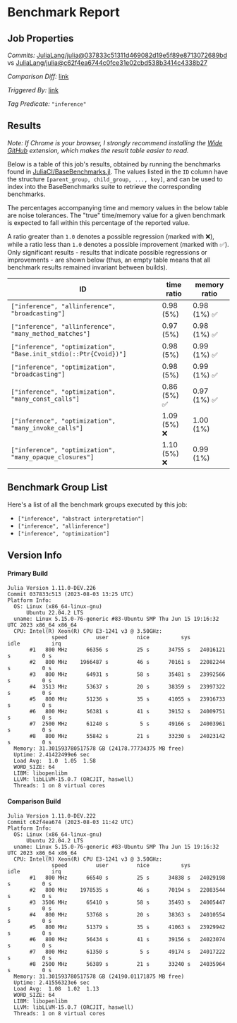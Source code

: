 # Benchmark Report

## Job Properties

*Commits:* [JuliaLang/julia@037833c51311d469082d19e5f89e8713072689bd](https://github.com/JuliaLang/julia/commit/037833c51311d469082d19e5f89e8713072689bd) vs [JuliaLang/julia@c62f4ea6744c0fce31e02cbd538b3414c4338b27](https://github.com/JuliaLang/julia/commit/c62f4ea6744c0fce31e02cbd538b3414c4338b27)

*Comparison Diff:* [link](https://github.com/JuliaLang/julia/compare/c62f4ea6744c0fce31e02cbd538b3414c4338b27..037833c51311d469082d19e5f89e8713072689bd)

*Triggered By:* [link](https://github.com/JuliaLang/julia/pull/50767#issuecomment-1663949694)

*Tag Predicate:* `"inference"`

## Results

*Note: If Chrome is your browser, I strongly recommend installing the [Wide GitHub](https://chrome.google.com/webstore/detail/wide-github/kaalofacklcidaampbokdplbklpeldpj?hl=en)
extension, which makes the result table easier to read.*

Below is a table of this job's results, obtained by running the benchmarks found in
[JuliaCI/BaseBenchmarks.jl](https://github.com/JuliaCI/BaseBenchmarks.jl). The values
listed in the `ID` column have the structure `[parent_group, child_group, ..., key]`,
and can be used to index into the BaseBenchmarks suite to retrieve the corresponding
benchmarks.

The percentages accompanying time and memory values in the below table are noise tolerances. The "true"
time/memory value for a given benchmark is expected to fall within this percentage of the reported value.

A ratio greater than `1.0` denotes a possible regression (marked with :x:), while a ratio less
than `1.0` denotes a possible improvement (marked with :white_check_mark:). Only significant results - results
that indicate possible regressions or improvements - are shown below (thus, an empty table means that all
benchmark results remained invariant between builds).

| ID | time ratio | memory ratio |
|----|------------|--------------|
| `["inference", "allinference", "broadcasting"]` | 0.98 (5%)  | 0.98 (1%) :white_check_mark: |
| `["inference", "allinference", "many_method_matches"]` | 0.97 (5%)  | 0.98 (1%) :white_check_mark: |
| `["inference", "optimization", "Base.init_stdio(::Ptr{Cvoid})"]` | 0.98 (5%)  | 0.99 (1%) :white_check_mark: |
| `["inference", "optimization", "broadcasting"]` | 0.98 (5%)  | 0.99 (1%) :white_check_mark: |
| `["inference", "optimization", "many_const_calls"]` | 0.86 (5%) :white_check_mark: | 0.97 (1%) :white_check_mark: |
| `["inference", "optimization", "many_invoke_calls"]` | 1.09 (5%) :x: | 1.00 (1%)  |
| `["inference", "optimization", "many_opaque_closures"]` | 1.10 (5%) :x: | 0.99 (1%)  |

## Benchmark Group List

Here's a list of all the benchmark groups executed by this job:

- `["inference", "abstract interpretation"]`
- `["inference", "allinference"]`
- `["inference", "optimization"]`

## Version Info

#### Primary Build

```
Julia Version 1.11.0-DEV.226
Commit 037833c513 (2023-08-03 13:25 UTC)
Platform Info:
  OS: Linux (x86_64-linux-gnu)
      Ubuntu 22.04.2 LTS
  uname: Linux 5.15.0-76-generic #83-Ubuntu SMP Thu Jun 15 19:16:32 UTC 2023 x86_64 x86_64
  CPU: Intel(R) Xeon(R) CPU E3-1241 v3 @ 3.50GHz: 
              speed         user         nice          sys         idle          irq
       #1   800 MHz      66356 s         25 s      34755 s   24016121 s          0 s
       #2   800 MHz    1966487 s         46 s      70161 s   22082244 s          0 s
       #3   800 MHz      64931 s         58 s      35481 s   23992566 s          0 s
       #4  3513 MHz      53637 s         20 s      38359 s   23997322 s          0 s
       #5   800 MHz      51236 s         35 s      41055 s   23916733 s          0 s
       #6   800 MHz      56381 s         41 s      39152 s   24009751 s          0 s
       #7  2500 MHz      61240 s          5 s      49166 s   24003961 s          0 s
       #8   800 MHz      55842 s         21 s      33230 s   24023142 s          0 s
  Memory: 31.301593780517578 GB (24178.77734375 MB free)
  Uptime: 2.41422499e6 sec
  Load Avg:  1.0  1.05  1.58
  WORD_SIZE: 64
  LIBM: libopenlibm
  LLVM: libLLVM-15.0.7 (ORCJIT, haswell)
  Threads: 1 on 8 virtual cores

```

#### Comparison Build

```
Julia Version 1.11.0-DEV.222
Commit c62f4ea674 (2023-08-03 11:42 UTC)
Platform Info:
  OS: Linux (x86_64-linux-gnu)
      Ubuntu 22.04.2 LTS
  uname: Linux 5.15.0-76-generic #83-Ubuntu SMP Thu Jun 15 19:16:32 UTC 2023 x86_64 x86_64
  CPU: Intel(R) Xeon(R) CPU E3-1241 v3 @ 3.50GHz: 
              speed         user         nice          sys         idle          irq
       #1   800 MHz      66540 s         25 s      34838 s   24029198 s          0 s
       #2   800 MHz    1978535 s         46 s      70194 s   22083544 s          0 s
       #3  3506 MHz      65410 s         58 s      35493 s   24005447 s          0 s
       #4   800 MHz      53768 s         20 s      38363 s   24010554 s          0 s
       #5   800 MHz      51379 s         35 s      41063 s   23929942 s          0 s
       #6   800 MHz      56434 s         41 s      39156 s   24023074 s          0 s
       #7   800 MHz      61350 s          5 s      49174 s   24017222 s          0 s
       #8  2500 MHz      56389 s         21 s      33240 s   24035964 s          0 s
  Memory: 31.301593780517578 GB (24190.01171875 MB free)
  Uptime: 2.41556323e6 sec
  Load Avg:  1.08  1.02  1.13
  WORD_SIZE: 64
  LIBM: libopenlibm
  LLVM: libLLVM-15.0.7 (ORCJIT, haswell)
  Threads: 1 on 8 virtual cores

```
